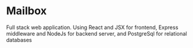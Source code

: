 # Mailbox
Full stack web application. Using React and JSX for frontend, Express middleware and NodeJs for backend server, and PostgreSql for relational databases
